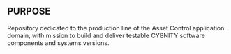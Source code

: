 ## PURPOSE
Repository dedicated to the production line of the Asset Control application domain, with mission to build and deliver testable CYBNITY software components and systems versions.
